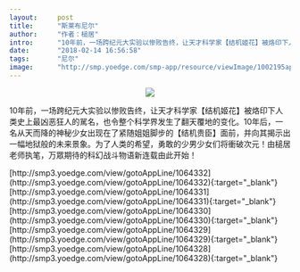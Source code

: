 ```yaml
---
layout:     post
title:      "斯莱布尼尔"
author:     "作者：槌居"
intro:      "10年前，一场跨纪元大实验以惨败告终，让天才科学家【结机姬花】被烙印下人类史上最凶恶狂人的駡名，也令整个科学界发生了翻天覆地的变化。10年后，一名从天而降的神秘少女出现在了紧随姐姐脚步的【结机贵臣】面前，并向其揭示出一幅地狱般的未来景象。为了人类的希望，勇敢的少男少女们将衝破次元！由槌居老师执笔，万眾期待的科幻战斗物语新连载由此开始！"
date:       "2018-02-14 16:56:58"
tags:       "尼尔"
image:      "http://smp.yoedge.com/smp-app/resource/viewImage/1002195appline.png"
---
```

<div style="text-align: center">
<p><img src="http://smp.yoedge.com/smp-app/resource/viewImage/1002195appline.png"/></p>
</div>
<p class="post-meta">
<span>10年前，一场跨纪元大实验以惨败告终，让天才科学家【结机姬花】被烙印下人类史上最凶恶狂人的駡名，也令整个科学界发生了翻天覆地的变化。10年后，一名从天而降的神秘少女出现在了紧随姐姐脚步的【结机贵臣】面前，并向其揭示出一幅地狱般的未来景象。为了人类的希望，勇敢的少男少女们将衝破次元！由槌居老师执笔，万眾期待的科幻战斗物语新连载由此开始！</span>
</p>
[http://smp3.yoedge.com/view/gotoAppLine/1064332](http://smp3.yoedge.com/view/gotoAppLine/1064332){:target="_blank"}
[http://smp3.yoedge.com/view/gotoAppLine/1064331](http://smp3.yoedge.com/view/gotoAppLine/1064331){:target="_blank"}
[http://smp3.yoedge.com/view/gotoAppLine/1064330](http://smp3.yoedge.com/view/gotoAppLine/1064330){:target="_blank"}
[http://smp3.yoedge.com/view/gotoAppLine/1064329](http://smp3.yoedge.com/view/gotoAppLine/1064329){:target="_blank"}
[http://smp3.yoedge.com/view/gotoAppLine/1064328](http://smp3.yoedge.com/view/gotoAppLine/1064328){:target="_blank"}


